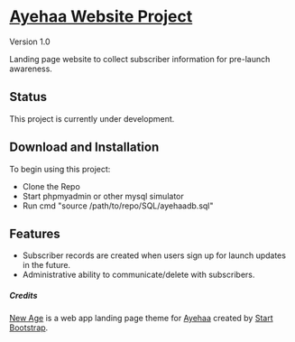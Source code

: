 # [Ayehaa Website Project](https://ayehaa.com/)
Version 1.0

Landing page website to collect subscriber information for pre-launch awareness.

## Status

This project is currently under development.

## Download and Installation

To begin using this project:
* Clone the Repo
* Start phpmyadmin or other mysql simulator
* Run cmd "source /path/to/repo/SQL/ayehaadb.sql"

## Features
* Subscriber records are created when users sign up for launch updates in the future.
* Administrative ability to communicate/delete with subscribers.


##### Credits

[New Age](http://startbootstrap.com/template-overviews/new-age/) is a web app landing page theme for [Ayehaa](http://ayehaa.com/) created by [Start Bootstrap](http://startbootstrap.com/).
